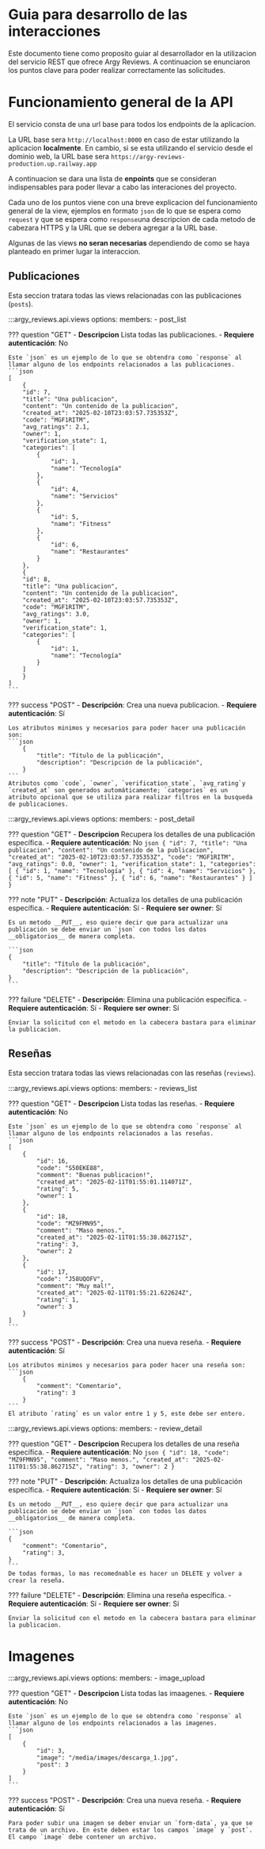 # Guia para desarrollo de las interacciones
Este documento tiene como proposito guiar al desarrollador en la utilizacion del servicio REST que ofrece Argy Reviews. A continuacion se enunciaron los puntos clave para poder realizar correctamente las solicitudes.
# Funcionamiento general de la API
El servicio consta de una url base para todos los endpoints de la aplicacion.

La URL base sera `http://localhost:8000` en caso de estar utilizando la aplicacion __localmente__. En cambio, si se esta utilizando el servicio desde el dominio web, la URL base sera `https://argy-reviews-production.up.railway.app`

A continuacion se dara una lista de __enpoints__ que se consideran indispensables para poder llevar a cabo las interaciones del proyecto.
 
Cada uno de los puntos viene con una breve explicacion del funcionamiento general de la view, ejemplos en formato `json` de lo que se espera como `request` y que se espera como `response`una descripcion de cada metodo de cabezara HTTPS y la URL que se debera agregar a la URL base. 

Algunas de las views __no seran necesarias__ dependiendo de como se haya planteado en primer lugar la interaccion. 

## Publicaciones
Esta seccion tratara todas las views relacionadas con las publicaciones (`posts`). 

:::argy_reviews.api.views
    options:
        members:
            - post_list

??? question "GET"
    - **Descripcion** Lista todas las publicaciones.
    - **Requiere autenticación**: No
    
    Este `json` es un ejemplo de lo que se obtendra como `response` al llamar alguno de los endpoints relacionados a las publicaciones.
    ```json
    [
        {
        "id": 7,
        "title": "Una publicacion",
        "content": "Un contenido de la publicacion",
        "created_at": "2025-02-10T23:03:57.735353Z",
        "code": "MGF1RITM",
        "avg_ratings": 2.1,
        "owner": 1,
        "verification_state": 1,
        "categories": [
            {
                "id": 1,
                "name": "Tecnología"
            },
            {
                "id": 4,
                "name": "Servicios"
            },
            {
                "id": 5,
                "name": "Fitness"
            },
            {
                "id": 6,
                "name": "Restaurantes"
            }
        },
        {
        "id": 8,
        "title": "Una publicacion",
        "content": "Un contenido de la publicacion",
        "created_at": "2025-02-10T23:03:57.735353Z",
        "code": "MGF1RITM",
        "avg_ratings": 3.0,
        "owner": 1,
        "verification_state": 1,
        "categories": [
            {
                "id": 1,
                "name": "Tecnología"
            }
        ]
        }
    ]
    ```
    
??? success "POST"
    - **Descripción**: Crea una nueva publicacion.
    - **Requiere autenticación**: Sí
    
    Los atributos minimos y necesarios para poder hacer una publicación son:
    ```json
        {
            "title": "Título de la publicación",
            "description": "Descripción de la publicación",
        }
    ```
    Atributos como `code`, `owner`, `verification_state`, `avg_rating`y `created_at` son generados automáticamente; `categories` es un atributo opcional que se utiliza para realizar filtros en la busqueda de publicaciones.

:::argy_reviews.api.views
    options:
        members:
            - post_detail


??? question "GET"
    - **Descripcion** Recupera los detalles de una publicación específica.
    - **Requiere autenticación**: No
    ```json
    {
        "id": 7,
        "title": "Una publicacion",
        "content": "Un contenido de la publicacion",
        "created_at": "2025-02-10T23:03:57.735353Z",
        "code": "MGF1RITM",
        "avg_ratings": 0.0,
        "owner": 1,
        "verification_state": 1,
        "categories": [
            {
                "id": 1,
                "name": "Tecnología"
            },
            {
                "id": 4,
                "name": "Servicios"
            },
            {
                "id": 5,
                "name": "Fitness"
            },
            {
                "id": 6,
                "name": "Restaurantes"
            }
        ]
    }
    ```
    
??? note "PUT"
    - **Descripción**: Actualiza los detalles de una publicación específica.
    - **Requiere autenticación**: Sí
    - **Requiere ser owner**: Sí
    
    Es un metodo __PUT__, eso quiere decir que para actualizar una publicación se debe enviar un `json` con todos los datos __obligatorios__ de manera completa. 
    
    ```json
    {
        "title": "Título de la publicación",
        "description": "Descripción de la publicación",
    }
    ```

??? failure "DELETE"
    - **Descripción**: Elimina una publicación específica.
    - **Requiere autenticación**: Sí
    - **Requiere ser owner**: Sí
    
    Enviar la solicitud con el metodo en la cabecera bastara para eliminar la publicacion.

## Reseñas
Esta seccion tratara todas las views relacionadas con las reseñas (`reviews`). 


:::argy_reviews.api.views
    options:
        members:
            - reviews_list

??? question "GET"
    - **Descripcion** Lista todas las reseñas.
    - **Requiere autenticación**: No
    
    Este `json` es un ejemplo de lo que se obtendra como `response` al llamar alguno de los endpoints relacionados a las reseñas.
    ```json
    [
        {
            "id": 16,
            "code": "S50EKE88",
            "comment": "Buenas publicacion!",
            "created_at": "2025-02-11T01:55:01.114071Z",
            "rating": 5,
            "owner": 1
        },
        {
            "id": 18,
            "code": "MZ9FMN95",
            "comment": "Maso menos.",
            "created_at": "2025-02-11T01:55:38.862715Z",
            "rating": 3,
            "owner": 2
        },
        {
            "id": 17,
            "code": "J58UQOFV",
            "comment": "Muy mal!",
            "created_at": "2025-02-11T01:55:21.622624Z",
            "rating": 1,
            "owner": 3
        }
    ]
    ```
    
??? success "POST"
    - **Descripción**: Crea una nueva reseña.
    - **Requiere autenticación**: Sí
    
    Los atributos minimos y necesarios para poder hacer una reseña son:
    ```json
        {
            "comment": "Comentario",
            "rating": 3
        }
    ```
    El atributo `rating` es un valor entre 1 y 5, este debe ser entero.
        
:::argy_reviews.api.views
    options:
        members:
            - review_detail


??? question "GET"
    - **Descripcion** Recupera los detalles de una reseña específica.
    - **Requiere autenticación**: No
    ```json
    {
        "id": 18,
        "code": "MZ9FMN95",
        "comment": "Maso menos.",
        "created_at": "2025-02-11T01:55:38.862715Z",
        "rating": 3,
        "owner": 2
    }
    ```
    
??? note "PUT"
    - **Descripción**: Actualiza los detalles de una publicación específica.
    - **Requiere autenticación**: Sí
    - **Requiere ser owner**: Sí
    
    Es un metodo __PUT__, eso quiere decir que para actualizar una publicación se debe enviar un `json` con todos los datos __obligatorios__ de manera completa. 
    
    ```json
    {
        "comment": "Comentario",
        "rating": 3,
    }
    ```
    De todas formas, lo mas recomednable es hacer un DELETE y volver a crear la reseña.

??? failure "DELETE"
    - **Descripción**: Elimina una reseña específica.
    - **Requiere autenticación**: Sí
    - **Requiere ser owner**: Sí
    
    Enviar la solicitud con el metodo en la cabecera bastara para eliminar la publicacion.
        
  
# Imagenes
:::argy_reviews.api.views
    options:
        members:
            - image_upload


??? question "GET"
    - **Descripcion** Lista todas las imaagenes.
    - **Requiere autenticación**: No
    
    Este `json` es un ejemplo de lo que se obtendra como `response` al llamar alguno de los endpoints relacionados a las imagenes.
    ```json
    [
        {
            "id": 3,
            "image": "/media/images/descarga_1.jpg",
            "post": 3
        }
    ]
    ```

??? success "POST"
    - **Descripción**: Crea una nueva reseña.
    - **Requiere autenticación**: Sí
    
    Para poder subir una imagen se deber enviar un `form-data`, ya que se trata de un archivo. En este deben estar los campos `image` y `post`. El campo `image` debe contener un archivo.
